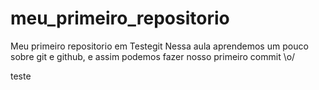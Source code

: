 # meu_primeiro_repositorio
Meu primeiro repositorio em Testegit
Nessa aula aprendemos um pouco sobre git e github,
e assim podemos fazer
 nosso primeiro commit \o/

 teste